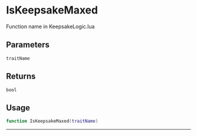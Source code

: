 # IsKeepsakeMaxed
Function name in KeepsakeLogic.lua
## Parameters
`traitName`
## Returns
`bool`
## Usage
```lua
function IsKeepsakeMaxed(traitName)
```
---
